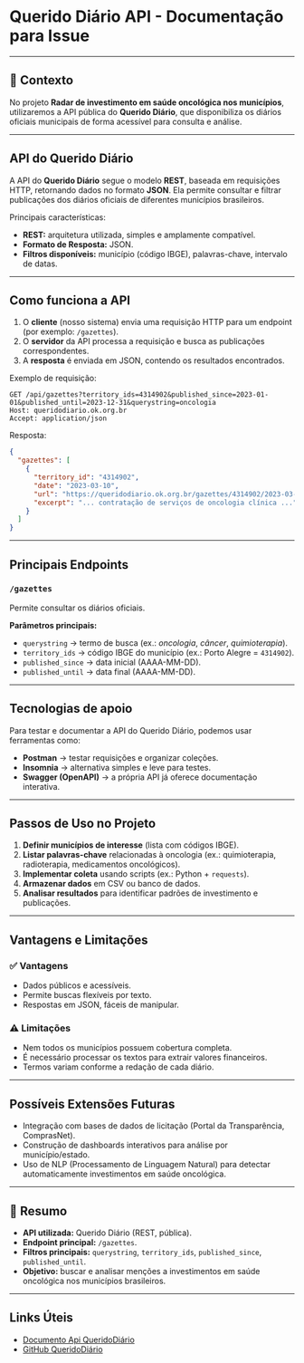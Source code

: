 # Querido Diário API - Documentação para Issue

---

## 📖 Contexto

No projeto **Radar de investimento em saúde oncológica nos municípios**, utilizaremos a API pública do **Querido Diário**, que disponibiliza os diários oficiais municipais de forma acessível para consulta e análise.

---

## API do Querido Diário

A API do **Querido Diário** segue o modelo **REST**, baseada em requisições HTTP, retornando dados no formato **JSON**. Ela permite consultar e filtrar publicações dos diários oficiais de diferentes municípios brasileiros.

Principais características:

* **REST:** arquitetura utilizada, simples e amplamente compatível.
* **Formato de Resposta:** JSON.
* **Filtros disponíveis:** município (código IBGE), palavras-chave, intervalo de datas.

---

## Como funciona a API

1. O **cliente** (nosso sistema) envia uma requisição HTTP para um endpoint (por exemplo: `/gazettes`).
2. O **servidor** da API processa a requisição e busca as publicações correspondentes.
3. A **resposta** é enviada em JSON, contendo os resultados encontrados.

Exemplo de requisição:

```http
GET /api/gazettes?territory_ids=4314902&published_since=2023-01-01&published_until=2023-12-31&querystring=oncologia
Host: queridodiario.ok.org.br
Accept: application/json
```

Resposta:

```json
{
  "gazettes": [
    {
      "territory_id": "4314902",
      "date": "2023-03-10",
      "url": "https://queridodiario.ok.org.br/gazettes/4314902/2023-03-10.pdf",
      "excerpt": "... contratação de serviços de oncologia clínica ..."
    }
  ]
}
```

---

## Principais Endpoints

### `/gazettes`

Permite consultar os diários oficiais.

**Parâmetros principais:**

* `querystring` → termo de busca (ex.: *oncologia*, *câncer*, *quimioterapia*).
* `territory_ids` → código IBGE do município (ex.: Porto Alegre = `4314902`).
* `published_since` → data inicial (AAAA-MM-DD).
* `published_until` → data final (AAAA-MM-DD).

---

## Tecnologias de apoio

Para testar e documentar a API do Querido Diário, podemos usar ferramentas como:

* **Postman** → testar requisições e organizar coleções.
* **Insomnia** → alternativa simples e leve para testes.
* **Swagger (OpenAPI)** → a própria API já oferece documentação interativa.

---

## Passos de Uso no Projeto

1. **Definir municípios de interesse** (lista com códigos IBGE).
2. **Listar palavras-chave** relacionadas à oncologia (ex.: quimioterapia, radioterapia, medicamentos oncológicos).
3. **Implementar coleta** usando scripts (ex.: Python + `requests`).
4. **Armazenar dados** em CSV ou banco de dados.
5. **Analisar resultados** para identificar padrões de investimento e publicações.

---

## Vantagens e Limitações

### ✅ Vantagens

* Dados públicos e acessíveis.
* Permite buscas flexíveis por texto.
* Respostas em JSON, fáceis de manipular.

### ⚠️ Limitações

* Nem todos os municípios possuem cobertura completa.
* É necessário processar os textos para extrair valores financeiros.
* Termos variam conforme a redação de cada diário.

---

## Possíveis Extensões Futuras

* Integração com bases de dados de licitação (Portal da Transparência, ComprasNet).
* Construção de dashboards interativos para análise por município/estado.
* Uso de NLP (Processamento de Linguagem Natural) para detectar automaticamente investimentos em saúde oncológica.

---

## 📌 Resumo

* **API utilizada:** Querido Diário (REST, pública).
* **Endpoint principal:** `/gazettes`.
* **Filtros principais:** `querystring`, `territory_ids`, `published_since`, `published_until`.
* **Objetivo:** buscar e analisar menções a investimentos em saúde oncológica nos municípios brasileiros.

---

## Links Úteis

* [Documento Api QueridoDiário](https://queridodiario.ok.org.br/api/docs)
* [GitHub QueridoDiário](https://github.com/okfn-brasil/querido-diario-api)

